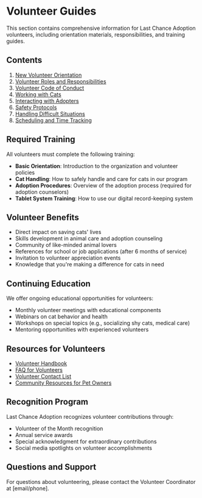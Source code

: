 # Volunteer Guides

This section contains comprehensive information for Last Chance Adoption volunteers, including orientation materials, responsibilities, and training guides.

## Contents

1. [New Volunteer Orientation](./orientation.md)
2. [Volunteer Roles and Responsibilities](./roles-responsibilities.md)
3. [Volunteer Code of Conduct](./code-of-conduct.md)
4. [Working with Cats](./working-with-cats.md)
5. [Interacting with Adopters](./interacting-with-adopters.md)
6. [Safety Protocols](./safety-protocols.md)
7. [Handling Difficult Situations](./difficult-situations.md)
8. [Scheduling and Time Tracking](./scheduling.md)

## Required Training

All volunteers must complete the following training:

- **Basic Orientation**: Introduction to the organization and volunteer policies
- **Cat Handling**: How to safely handle and care for cats in our program
- **Adoption Procedures**: Overview of the adoption process (required for adoption counselors)
- **Tablet System Training**: How to use our digital record-keeping system

## Volunteer Benefits

- Direct impact on saving cats' lives
- Skills development in animal care and adoption counseling
- Community of like-minded animal lovers
- References for school or job applications (after 6 months of service)
- Invitation to volunteer appreciation events
- Knowledge that you're making a difference for cats in need

## Continuing Education

We offer ongoing educational opportunities for volunteers:

- Monthly volunteer meetings with educational components
- Webinars on cat behavior and health
- Workshops on special topics (e.g., socializing shy cats, medical care)
- Mentoring opportunities with experienced volunteers

## Resources for Volunteers

- [Volunteer Handbook](./volunteer-handbook.md)
- [FAQ for Volunteers](./volunteer-faq.md)
- [Volunteer Contact List](./volunteer-contacts.md)
- [Community Resources for Pet Owners](./community-resources.md)

## Recognition Program

Last Chance Adoption recognizes volunteer contributions through:

- Volunteer of the Month recognition
- Annual service awards
- Special acknowledgment for extraordinary contributions
- Social media spotlights on volunteer accomplishments

## Questions and Support

For questions about volunteering, please contact the Volunteer Coordinator at [email/phone]. 